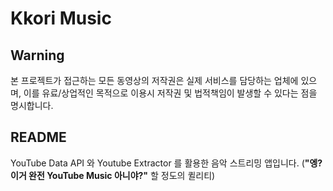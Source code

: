 # Kkori Music

## Warning

본 프로젝트가 접근하는 모든 동영상의 저작권은 실제 서비스를 담당하는 업체에 있으며,
이를 유료/상업적인 목적으로 이용시 저작권 및 법적책임이 발생할 수 있다는 점을 명시합니다.

## README

YouTube Data API 와 Youtube Extractor 를 활용한 음악 스트리밍 앱입니다.
(**"엥? 이거 완전 YouTube Music 아니야?"** 할 정도의 퀼리티)